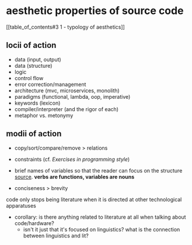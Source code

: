 # aesthetic properties of source code

[[table_of_contents#3 1 - typology of aesthetics]]

## locii of action
- data (input, output)
- data (structure)
- logic
- control flow
- error correction/management
- architecture (mvc, microservices, monolith)
- paradigms (functional, lambda, oop, imperative)
- keywords (lexicon)
- compiler/interpreter (and the rigor of each)
- metaphor vs. metonymy

## modii of action
- copy/sort/compare/remove > relations
- constraints (cf. *Exercises in programming style*)
- brief names of variables so that the reader can focus on the structure [source](http://syedirfanhyder.blogspot.com/2013/03/beauty-is-our-business-mathematics-and.htmlhttp://syedirfanhyder.blogspot.com/2013/03/beauty-is-our-business-mathematics-and.html). **verbs are functions, variables are nouns**

- conciseness > brevity

code only stops being literature when it is directed at other technological apparatuses
- corollary: is there anything related to literature at all when talking about code/hardware?
  - isn't it just that it's focused on linguistics? what is the connection between linguistics and lit?